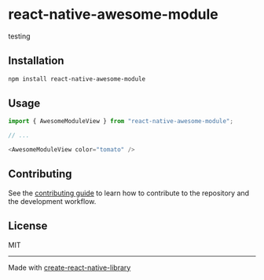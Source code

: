 # react-native-awesome-module

testing

## Installation

```sh
npm install react-native-awesome-module
```

## Usage

```js
import { AwesomeModuleView } from "react-native-awesome-module";

// ...

<AwesomeModuleView color="tomato" />
```

## Contributing

See the [contributing guide](CONTRIBUTING.md) to learn how to contribute to the repository and the development workflow.

## License

MIT

---

Made with [create-react-native-library](https://github.com/callstack/react-native-builder-bob)
